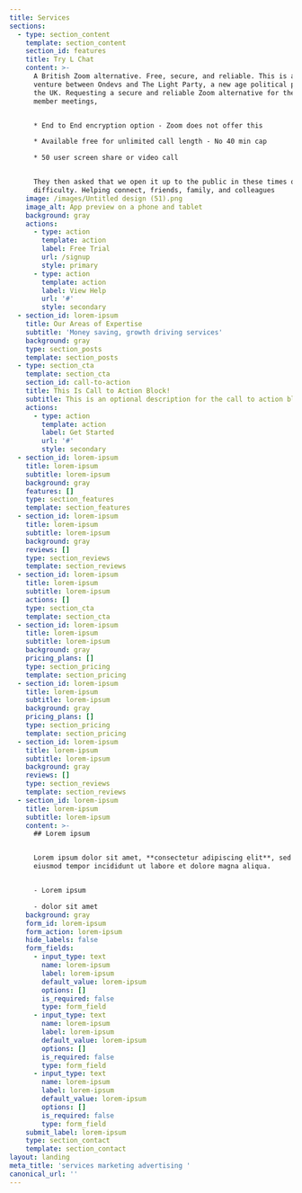 ```yaml
---
title: Services
sections:
  - type: section_content
    template: section_content
    section_id: features
    title: Try L Chat
    content: >-
      A British Zoom alternative. Free, secure, and reliable. This is a joint
      venture between Ondevs and The Light Party, a new age political party for
      the UK. Requesting a secure and reliable Zoom alternative for their party
      member meetings, 


      * End to End encryption option - Zoom does not offer this

      * Available free for unlimited call length - No 40 min cap

      * 50 user screen share or video call


      They then asked that we open it up to the public in these times of
      difficulty. Helping connect, friends, family, and colleagues
    image: /images/Untitled design (51).png
    image_alt: App preview on a phone and tablet
    background: gray
    actions:
      - type: action
        template: action
        label: Free Trial
        url: /signup
        style: primary
      - type: action
        template: action
        label: View Help
        url: '#'
        style: secondary
  - section_id: lorem-ipsum
    title: Our Areas of Expertise
    subtitle: 'Money saving, growth driving services'
    background: gray
    type: section_posts
    template: section_posts
  - type: section_cta
    template: section_cta
    section_id: call-to-action
    title: This Is Call to Action Block!
    subtitle: This is an optional description for the call to action block.
    actions:
      - type: action
        template: action
        label: Get Started
        url: '#'
        style: secondary
  - section_id: lorem-ipsum
    title: lorem-ipsum
    subtitle: lorem-ipsum
    background: gray
    features: []
    type: section_features
    template: section_features
  - section_id: lorem-ipsum
    title: lorem-ipsum
    subtitle: lorem-ipsum
    background: gray
    reviews: []
    type: section_reviews
    template: section_reviews
  - section_id: lorem-ipsum
    title: lorem-ipsum
    subtitle: lorem-ipsum
    actions: []
    type: section_cta
    template: section_cta
  - section_id: lorem-ipsum
    title: lorem-ipsum
    subtitle: lorem-ipsum
    background: gray
    pricing_plans: []
    type: section_pricing
    template: section_pricing
  - section_id: lorem-ipsum
    title: lorem-ipsum
    subtitle: lorem-ipsum
    background: gray
    pricing_plans: []
    type: section_pricing
    template: section_pricing
  - section_id: lorem-ipsum
    title: lorem-ipsum
    subtitle: lorem-ipsum
    background: gray
    reviews: []
    type: section_reviews
    template: section_reviews
  - section_id: lorem-ipsum
    title: lorem-ipsum
    subtitle: lorem-ipsum
    content: >-
      ## Lorem ipsum


      Lorem ipsum dolor sit amet, **consectetur adipiscing elit**, sed do
      eiusmod tempor incididunt ut labore et dolore magna aliqua.


      - Lorem ipsum

      - dolor sit amet
    background: gray
    form_id: lorem-ipsum
    form_action: lorem-ipsum
    hide_labels: false
    form_fields:
      - input_type: text
        name: lorem-ipsum
        label: lorem-ipsum
        default_value: lorem-ipsum
        options: []
        is_required: false
        type: form_field
      - input_type: text
        name: lorem-ipsum
        label: lorem-ipsum
        default_value: lorem-ipsum
        options: []
        is_required: false
        type: form_field
      - input_type: text
        name: lorem-ipsum
        label: lorem-ipsum
        default_value: lorem-ipsum
        options: []
        is_required: false
        type: form_field
    submit_label: lorem-ipsum
    type: section_contact
    template: section_contact
layout: landing
meta_title: 'services marketing advertising '
canonical_url: ''
---
```


